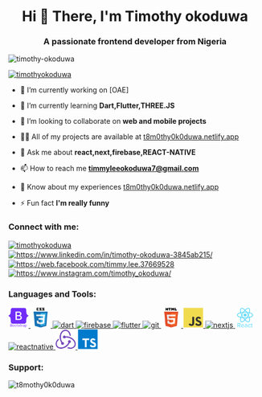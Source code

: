 <!-- @format -->

<h1 align="center">Hi 👋 There, I'm Timothy okoduwa</h1>
<h3 align="center">A passionate frontend developer from Nigeria</h3>

<p align="left"> <img src="https://komarev.com/ghpvc/?username=timothy-okoduwa&label=Profile%20views&color=0e75b6&style=flat" alt="timothy-okoduwa" /> </p>

<p align="left"> <a href="https://twitter.com/timothyokoduwa" target="blank"><img src="https://img.shields.io/twitter/follow/timothyokoduwa?logo=twitter&style=for-the-badge" alt="timothyokoduwa" /></a> </p>

- 🔭 I’m currently working on [OAE]

- 🌱 I’m currently learning **Dart,Flutter,THREE.JS**

- 👯 I’m looking to collaborate on **web and mobile projects**

- 👨‍💻 All of my projects are available at [t8m0thy0k0duwa.netlify.app](t8m0thy0k0duwa.netlify.app)

- 💬 Ask me about **react,next,firebase,REACT-NATIVE**

- 📫 How to reach me **timmyleeokoduwa7@gmail.com**

- 📄 Know about my experiences [t8m0thy0k0duwa.netlify.app](t8m0thy0k0duwa.netlify.app)

- ⚡ Fun fact **I'm really funny**

<h3 align="left">Connect with me:</h3>
<p align="left">
<a href="https://twitter.com/timothyokoduwa" target="blank"><img align="center" src="https://raw.githubusercontent.com/rahuldkjain/github-profile-readme-generator/master/src/images/icons/Social/twitter.svg" alt="timothyokoduwa" height="30" width="40" /></a>
<a href="https://linkedin.com/in/https://www.linkedin.com/in/timothy-okoduwa-3845ab215/" target="blank"><img align="center" src="https://raw.githubusercontent.com/rahuldkjain/github-profile-readme-generator/master/src/images/icons/Social/linked-in-alt.svg" alt="https://www.linkedin.com/in/timothy-okoduwa-3845ab215/" height="30" width="40" /></a>
<a href="https://fb.com/https://web.facebook.com/timmy.lee.37669528" target="blank"><img align="center" src="https://raw.githubusercontent.com/rahuldkjain/github-profile-readme-generator/master/src/images/icons/Social/facebook.svg" alt="https://web.facebook.com/timmy.lee.37669528" height="30" width="40" /></a>
<a href="https://instagram.com/https://www.instagram.com/timothy_okoduwa/" target="blank"><img align="center" src="https://raw.githubusercontent.com/rahuldkjain/github-profile-readme-generator/master/src/images/icons/Social/instagram.svg" alt="https://www.instagram.com/timothy_okoduwa/" height="30" width="40" /></a>
</p>

<h3 align="left">Languages and Tools:</h3>
<p align="left"> <a href="https://getbootstrap.com" target="_blank" rel="noreferrer"> <img src="https://raw.githubusercontent.com/devicons/devicon/master/icons/bootstrap/bootstrap-plain-wordmark.svg" alt="bootstrap" width="40" height="40"/> </a> <a href="https://www.w3schools.com/css/" target="_blank" rel="noreferrer"> <img src="https://raw.githubusercontent.com/devicons/devicon/master/icons/css3/css3-original-wordmark.svg" alt="css3" width="40" height="40"/> </a> <a href="https://dart.dev" target="_blank" rel="noreferrer"> <img src="https://www.vectorlogo.zone/logos/dartlang/dartlang-icon.svg" alt="dart" width="40" height="40"/> </a> <a href="https://firebase.google.com/" target="_blank" rel="noreferrer"> <img src="https://www.vectorlogo.zone/logos/firebase/firebase-icon.svg" alt="firebase" width="40" height="40"/> </a> <a href="https://flutter.dev" target="_blank" rel="noreferrer"> <img src="https://www.vectorlogo.zone/logos/flutterio/flutterio-icon.svg" alt="flutter" width="40" height="40"/> </a> <a href="https://git-scm.com/" target="_blank" rel="noreferrer"> <img src="https://www.vectorlogo.zone/logos/git-scm/git-scm-icon.svg" alt="git" width="40" height="40"/> </a> <a href="https://www.w3.org/html/" target="_blank" rel="noreferrer"> <img src="https://raw.githubusercontent.com/devicons/devicon/master/icons/html5/html5-original-wordmark.svg" alt="html5" width="40" height="40"/> </a> <a href="https://developer.mozilla.org/en-US/docs/Web/JavaScript" target="_blank" rel="noreferrer"> <img src="https://raw.githubusercontent.com/devicons/devicon/master/icons/javascript/javascript-original.svg" alt="javascript" width="40" height="40"/> </a> <a href="https://nextjs.org/" target="_blank" rel="noreferrer"> <img src="https://cdn.worldvectorlogo.com/logos/nextjs-2.svg" alt="nextjs" width="40" height="40"/> </a> <a href="https://reactjs.org/" target="_blank" rel="noreferrer"> <img src="https://raw.githubusercontent.com/devicons/devicon/master/icons/react/react-original-wordmark.svg" alt="react" width="40" height="40"/> </a> <a href="https://reactnative.dev/" target="_blank" rel="noreferrer"> <img src="https://reactnative.dev/img/header_logo.svg" alt="reactnative" width="40" height="40"/> </a> <a href="https://redux.js.org" target="_blank" rel="noreferrer"> <img src="https://raw.githubusercontent.com/devicons/devicon/master/icons/redux/redux-original.svg" alt="redux" width="40" height="40"/> </a> <a href="https://www.typescriptlang.org/" target="_blank" rel="noreferrer"> <img src="https://raw.githubusercontent.com/devicons/devicon/master/icons/typescript/typescript-original.svg" alt="typescript" width="40" height="40"/> </a> </p>

<h3 align="left">Support:</h3>
<p><a href="https://www.buymeacoffee.com/t8mothy0k0duwa"> <img align="left" src="https://cdn.buymeacoffee.com/buttons/v2/default-yellow.png" height="50" width="210" alt="t8mothy0k0duwa" /></a></p><br><br>

